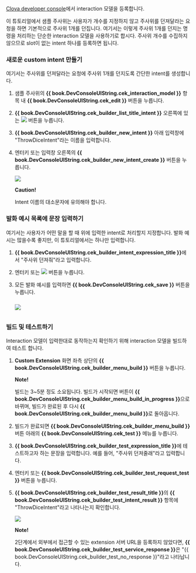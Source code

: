 <a href="{{ book.ServiceEnv.DeveloperConsoleURL }}/cek/#/list" target="_blank">Clova developer console</a>에서 interaction 모델을 등록합니다.

이 튜토리얼에서 샘플 주사위는 사용자가 개수를 지정하지 않고 주사위를 던져달라는 요청을 하면 기본적으로 주사위 1개를 던집니다. 여기서는 이렇게 주사위 1개를 던지는 명령을 처리하는 단순한 interaction 모델을 사용하기로 합시다. 주사위 개수를 수집하지 않으므로 slot이 없는 intent 하나를 등록하면 됩니다.

### 새로운 custom intent 만들기
여기서는 주사위를 던져달라는 요청에 주사위 1개를 던지도록 간단한 intent를 생성합니다.

1. 샘플 주사위의 <strong>{{ book.DevConsoleUIString.cek_interaction_model }}</strong> 항목 내 <strong>{{ book.DevConsoleUIString.cek_edit }}</strong> 버튼을 누릅니다.
2. <strong>{{ book.DevConsoleUIString.cek_builder_list_title_intent }}</strong> 오른쪽에 있는 <img class="inlineImage" src="/CEK/Resources/Images/DevConsole_Plus_Button.png" /> 버튼을 누릅니다.
3. <strong>{{ book.DevConsoleUIString.cek_builder_new_intent }}</strong> 아래 입력창에 "ThrowDiceIntent"라는 이름을 입력합니다.
4. 엔터키 또는 입력창 오른쪽의 <strong>{{ book.DevConsoleUIString.cek_builder_new_intent_create }}</strong> 버튼을 누릅니다.

	<img src="/CEK/Resources/Images/CEK_Tutorial_NewIntent.png" style=" max-width:800px;" />

	<div class="danger">
	  <p><strong>Caution!</strong></p>
		<p>Intent 이름의 대소문자에 유의해야 합니다.</p>
	</div>

### 발화 예시 목록에 문장 입력하기
여기서는 사용자가 어떤 말을 할 때 위에 입력한 intent로 처리할지 지정합니다. 발화 예시는 많을수록 좋지만, 이 튜토리얼에서는 하나만 입력합니다.
1. <strong>{{ book.DevConsoleUIString.cek_builder_intent_expression_title }}</strong>에서 "주사위 던져줘"라고 입력합니다.
2. 엔터키 또는 <img class="inlineImage" src="/CEK/Resources/Images/DevConsole_Plus_Button.png" /> 버튼을 누릅니다.
3. 모든 발화 예시를 입력하면 <strong>{{ book.DevConsoleUIString.cek_save }}</strong> 버튼을 누릅니다.

	<img src="/CEK/Resources/Images/CEK_Tutorial_SpeechExample.png" style=" max-width:800px; margin-top:10px; margin-bottom:10px;" />

### 빌드 및 테스트하기
Interaction 모델이 입력한대로 동작하는지 확인하기 위해 interaction 모델을 빌드하여 테스트 합니다.

1. **Custom Extension** 화면 좌측 상단의 <strong>{{ book.DevConsoleUIString.cek_builder_menu_build }}</strong> 버튼을 누릅니다.

	<div class="note">
	  <p><strong>Note!</strong></p>
		<p>빌드는 3~5분 정도 소요됩니다. 빌드가 시작되면 버튼이 <strong>{{ book.DevConsoleUIString.cek_builder_menu_build_in_progress }}</strong>으로 바뀌며, 빌드가 완료된 후 다시 <strong>{{ book.DevConsoleUIString.cek_builder_menu_build }}</strong>로 돌아옵니다.</p>
	</div>

2. 빌드가 완료되면 <strong>{{ book.DevConsoleUIString.cek_builder_menu_build }}</strong> 버튼 아래의 <strong>{{ book.DevConsoleUIString.cek_test }}</strong> 메뉴를 누릅니다.

3. <strong>{{ book.DevConsoleUIString.cek_builder_test_expression_title }}</strong>에 테스트하고자 하는 문장을 입력합니다. 예를 들어, "주사위 던져줄래"라고 입력합니다.
4. 엔터키 또는 <strong>{{ book.DevConsoleUIString.cek_builder_test_request_test }}</strong> 버튼을 누릅니다.
5. <strong>{{ book.DevConsoleUIString.cek_builder_test_result_title }}</strong>의 <strong>{{ book.DevConsoleUIString.cek_builder_test_intent_result }}</strong> 항목에 "ThrowDiceIntent"라고 나타나는지 확인합니다.

	<img src="/CEK/Resources/Images/CEK_Tutorial_Test.png" style="max-width:800px;"/>

	<div class="note">
	<p><strong>Note!</strong></p>
	<p>2단계에서 외부에서 접근할 수 있는 extension 서버 URL을 등록하지 않았다면, <strong>{{ book.DevConsoleUIString.cek_builder_test_service_response }}</strong>은 "{{ book.DevConsoleUIString.cek_builder_test_no_response }}"라고 나타납니다.</p>
	</div>
